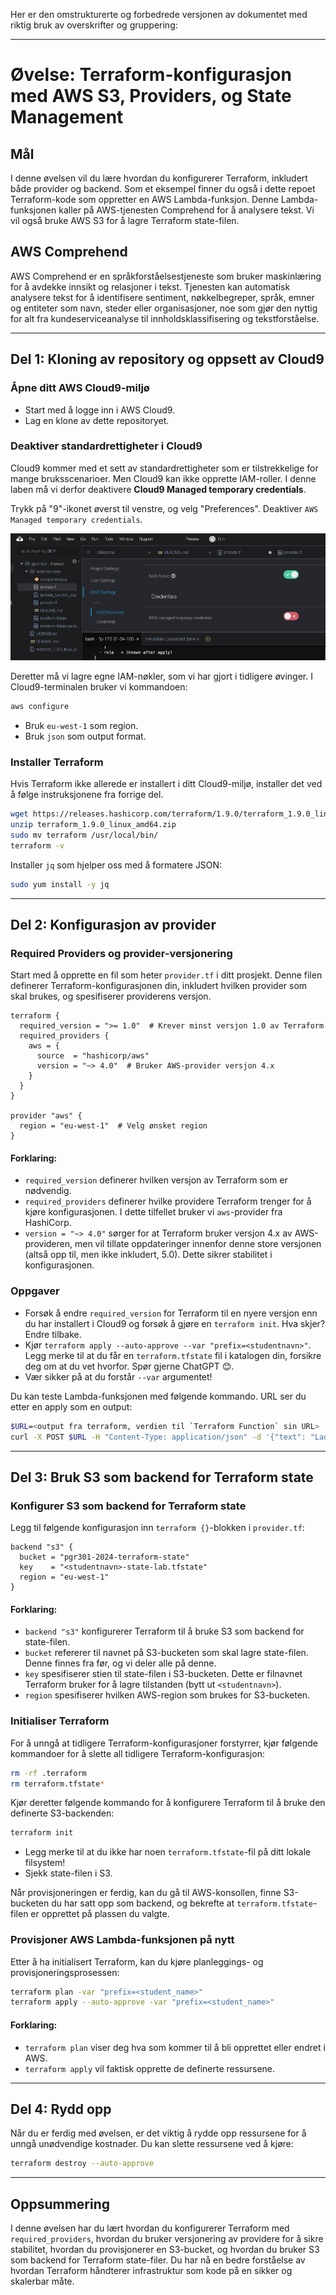 Her er den omstrukturerte og forbedrede versjonen av dokumentet med riktig bruk av overskrifter og gruppering:

---

# Øvelse: Terraform-konfigurasjon med AWS S3, Providers, og State Management

## Mål

I denne øvelsen vil du lære hvordan du konfigurerer Terraform, inkludert både provider og backend. Som et eksempel finner du også i dette repoet Terraform-kode som oppretter en AWS Lambda-funksjon. Denne Lambda-funksjonen kaller på AWS-tjenesten Comprehend for å analysere tekst. Vi vil også bruke AWS S3 for å lagre Terraform state-filen.

## AWS Comprehend

AWS Comprehend er en språkforståelsestjeneste som bruker maskinlæring for å avdekke innsikt og relasjoner i tekst. Tjenesten kan automatisk analysere tekst for å identifisere sentiment, nøkkelbegreper, språk, emner og entiteter som navn, steder eller organisasjoner, noe som gjør den nyttig for alt fra kundeserviceanalyse til innholdsklassifisering og tekstforståelse.

---

## Del 1: Kloning av repository og oppsett av Cloud9

### Åpne ditt AWS Cloud9-miljø

- Start med å logge inn i AWS Cloud9.
- Lag en klone av dette repositoryet.

### Deaktiver standardrettigheter i Cloud9

Cloud9 kommer med et sett av standardrettigheter som er tilstrekkelige for mange bruksscenarioer. Men Cloud9 kan ikke opprette IAM-roller. I denne laben må vi derfor deaktivere **Cloud9 Managed temporary credentials**.

Trykk på "9"-ikonet øverst til venstre, og velg "Preferences". Deaktiver `AWS Managed temporary credentials`.

![Slå av midlertidige Cloud9-credentials](./img/disable_credentials.png)

Deretter må vi lagre egne IAM-nøkler, som vi har gjort i tidligere øvinger. I Cloud9-terminalen bruker vi kommandoen:

```bash
aws configure
```

- Bruk `eu-west-1` som region.
- Bruk `json` som output format.

### Installer Terraform

Hvis Terraform ikke allerede er installert i ditt Cloud9-miljø, installer det ved å følge instruksjonene fra forrige del.

```bash
wget https://releases.hashicorp.com/terraform/1.9.0/terraform_1.9.0_linux_amd64.zip
unzip terraform_1.9.0_linux_amd64.zip
sudo mv terraform /usr/local/bin/
terraform -v
```

Installer `jq` som hjelper oss med å formatere JSON:

```bash
sudo yum install -y jq
```

---

## Del 2: Konfigurasjon av provider

### Required Providers og provider-versjonering

Start med å opprette en fil som heter `provider.tf` i ditt prosjekt. Denne filen definerer Terraform-konfigurasjonen din, inkludert hvilken provider som skal brukes, og spesifiserer providerens versjon.

```hcl
terraform {
  required_version = ">= 1.0"  # Krever minst versjon 1.0 av Terraform
  required_providers {
    aws = {
      source  = "hashicorp/aws"
      version = "~> 4.0"  # Bruker AWS-provider versjon 4.x
    }
  }
}

provider "aws" {
  region = "eu-west-1"  # Velg ønsket region
}
```

#### Forklaring:

- `required_version` definerer hvilken versjon av Terraform som er nødvendig.
- `required_providers` definerer hvilke providere Terraform trenger for å kjøre konfigurasjonen. I dette tilfellet bruker vi `aws`-provider fra HashiCorp.
- `version = "~> 4.0"` sørger for at Terraform bruker versjon 4.x av AWS-provideren, men vil tillate oppdateringer innenfor denne store versjonen (altså opp til, men ikke inkludert, 5.0). Dette sikrer stabilitet i konfigurasjonen.

### Oppgaver

- Forsøk å endre `required_version` for Terraform til en nyere versjon enn du har installert i Cloud9 og forsøk å gjøre en `terraform init`. Hva skjer? Endre tilbake.
- Kjør `terraform apply --auto-approve --var "prefix=<studentnavn>"`. Legg merke til at du får en `terraform.tfstate` fil i katalogen din, forsikre deg om at du vet hvorfor. Spør gjerne ChatGPT 😊.
- Vær sikker på at du forstår `--var` argumentet!

Du kan teste Lambda-funksjonen med følgende kommando. URL ser du etter en apply som en output:

```bash
$URL=<output fra terraform, verdien til `Terraform Function` sin URL>
curl -X POST $URL -H "Content-Type: application/json" -d '{"text": "Ladies and gentlemen, brace yourselves for the most groundbreaking cinematic experience in the history of humankind—*Sharknado*! This film is not just a movie; it is a transcendent work of art that redefines the very essence of filmmaking."}' | jq
```

---

## Del 3: Bruk S3 som backend for Terraform state

### Konfigurer S3 som backend for Terraform state

Legg til følgende konfigurasjon inn `terraform {}`-blokken i `provider.tf`:

```hcl
backend "s3" {
  bucket = "pgr301-2024-terraform-state"
  key    = "<studentnavn>-state-lab.tfstate"
  region = "eu-west-1"
}
```

#### Forklaring:

- `backend "s3"` konfigurerer Terraform til å bruke S3 som backend for state-filen.
- `bucket` refererer til navnet på S3-bucketen som skal lagre state-filen. Denne finnes fra før, og vi deler alle på denne.
- `key` spesifiserer stien til state-filen i S3-bucketen. Dette er filnavnet Terraform bruker for å lagre tilstanden (bytt ut `<studentnavn>`).
- `region` spesifiserer hvilken AWS-region som brukes for S3-bucketen.

### Initialiser Terraform

For å unngå at tidligere Terraform-konfigurasjoner forstyrrer, kjør følgende kommandoer for å slette all tidligere Terraform-konfigurasjon:

```bash
rm -rf .terraform 
rm terraform.tfstate*
```

Kjør deretter følgende kommando for å konfigurere Terraform til å bruke den definerte S3-backenden:

```bash
terraform init
```

- Legg merke til at du ikke har noen `terraform.tfstate`-fil på ditt lokale filsystem!
- Sjekk state-filen i S3.

Når provisjoneringen er ferdig, kan du gå til AWS-konsollen, finne S3-bucketen du har satt opp som backend, og bekrefte at `terraform.tfstate`-filen er opprettet på plassen du valgte.

### Provisjoner AWS Lambda-funksjonen på nytt

Etter å ha initialisert Terraform, kan du kjøre planleggings- og provisjoneringsprosessen:

```bash
terraform plan -var "prefix=<student_name>"
terraform apply --auto-approve -var "prefix=<student_name>"
```

#### Forklaring:

- `terraform plan` viser deg hva som kommer til å bli opprettet eller endret i AWS.
- `terraform apply` vil faktisk opprette de definerte ressursene.

---

## Del 4: Rydd opp

Når du er ferdig med øvelsen, er det viktig å rydde opp ressursene for å unngå unødvendige kostnader. Du kan slette ressursene ved å kjøre:

```bash
terraform destroy --auto-approve
```

---

## Oppsummering

I denne øvelsen har du lært hvordan du konfigurerer Terraform med `required_providers`, hvordan du bruker versjonering av providere for å sikre stabilitet, hvordan du provisjonerer en S3-bucket, og hvordan du bruker S3 som backend for Terraform state-filer. Du har nå en bedre forståelse av hvordan Terraform håndterer infrastruktur som kode på en sikker og skalerbar måte.
